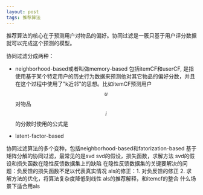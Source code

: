```yaml
---
layout: post
tags: 推荐算法
---
```


推荐算法的核心在于预测用户对物品的偏好。协同过滤是一簇只基于用户评分数据就可以完成这个预测的模型。

协同过滤分成两种：

- neighborhood-based或者叫做memory-based
包括itemCF和userCF, 是指使用基于某个特定用户的历史行为数据来预测他对其它物品的偏好分数，并且在这个过程中使用了"k近邻"的思想。比如itemCF预测用户$$u$$对物品$$i$$的分数时使用的公式是


- latent-factor-based


协同过滤算法的多个变种，包括neighborhood-based和fatorization-based
基于矩阵分解的协同过滤，最常见的是svd
svd的假设，损失函数，求解方法
svd的假设和损失函数在隐性反馈数据集上的缺陷
在隐性反馈数据集的关键要解决的问题：负反馈的损失函数不足以代表真实情况
als的修正：1. 对负反馈的修正 2. 求解方法的优化，将算法复杂度降低到线性
als的推荐解释，和itemcf的整合
什么场景下适合用als
